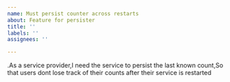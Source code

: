```yaml
---
name: Must persist counter across restarts
about: Feature for persister
title: ''
labels: ''
assignees: ''

---
```


.As a service provider,I need the service to persist the last known count,So that users dont lose track of their counts after their service is restarted
